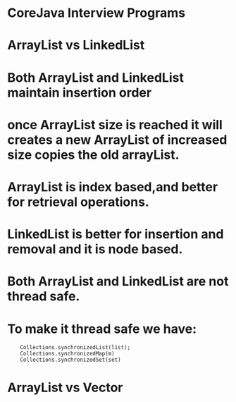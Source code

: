 # CoreJava Interview Programs

ArrayList vs LinkedList
=======================

# Both ArrayList and LinkedList maintain insertion order
# once ArrayList size is reached it will creates a new ArrayList of increased size copies the old arrayList.
# ArrayList is index based,and better for retrieval operations.
# LinkedList is better for insertion and removal and it is node based.
# Both ArrayList and LinkedList are not thread safe.
# To make it thread safe we have:


		Collections.synchronizedList(list);
		Collections.synchronizedMap(m)
		Collections.synchronizedSet(set)
 

ArrayList vs Vector
===================
